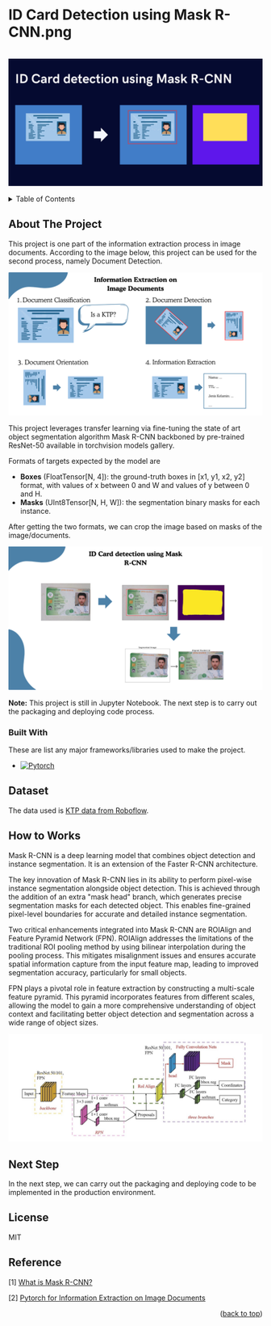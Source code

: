 # ID Card Detection using Mask R-CNN.png

<br />
<div align="center">
  <a href="">
    <img src="static/ID Card detection using Mask R-CNN.png">
  </a>
</div>

<p></p>

<!-- TABLE OF CONTENTS -->
<details>
  <p>
  <summary>Table of Contents</summary>
  <ol>
    <li>
      <a href="#about-the-project">About The Project</a>
      <ul>
        <li><a href="#built-with">Built With</a></li>
      </ul>
    </li>
    <li><a href="#dataset">Dataset</a></li>
    <li><a href="#how-to-works">How to Works</a></li>
    <li><a href="#next-step">Next Step</a></li>
    <li><a href="#license">License</a></li>
    <li><a href="#reference">Reference</a></li>
  </ol>
  </p>
</details>


<p></p>

<!-- ABOUT THE PROJECT -->
## About The Project

This project is one part of the information extraction process in image documents. According to the image below, this project can be used for the second process, namely Document Detection.

<div align="center">
  <a href="">
    <img src="static/ information extraction.png" width="600">
  </a>
</div>

This project leverages transfer learning via fine-tuning the state of art object segmentation algorithm Mask R-CNN backboned by pre-trained ResNet-50 available in torchvision models gallery.

Formats of targets expected by the model are
- **Boxes** (FloatTensor[N, 4]): the ground-truth boxes in [x1, y1, x2, y2] format, with values of x between 0 and W and values of y between 0 and H.
- **Masks** (UInt8Tensor[N, H, W]): the segmentation binary masks for each instance.

After getting the two formats, we can crop the image based on masks of the image/documents.

<div align="center">
  <a href="">
    <img src="static/Example.png" width="600">
  </a>
</div>

**Note:** This project is still in Jupyter Notebook. The next step is to carry out the packaging and deploying code process.

### Built With

These are list any major frameworks/libraries used to make the project.

* [![Pytorch][Pytorch]][Pytorch-url]


## Dataset
The data used is [KTP data from Roboflow](https://universe.roboflow.com/fauzan-ihza-fajar/ktp-j9mig).

## How to Works
Mask R-CNN is a deep learning model that combines object detection and instance segmentation. It is an extension of the Faster R-CNN architecture.

The key innovation of Mask R-CNN lies in its ability to perform pixel-wise instance segmentation alongside object detection. This is achieved through the addition of an extra "mask head" branch, which generates precise segmentation masks for each detected object. This enables fine-grained pixel-level boundaries for accurate and detailed instance segmentation.

Two critical enhancements integrated into Mask R-CNN are ROIAlign and Feature Pyramid Network (FPN). ROIAlign addresses the limitations of the traditional ROI pooling method by using bilinear interpolation during the pooling process. This mitigates misalignment issues and ensures accurate spatial information capture from the input feature map, leading to improved segmentation accuracy, particularly for small objects.

FPN plays a pivotal role in feature extraction by constructing a multi-scale feature pyramid. This pyramid incorporates features from different scales, allowing the model to gain a more comprehensive understanding of object context and facilitating better object detection and segmentation across a wide range of object sizes.

<div align="center">
  <a href="">
    <img src="static/What is Mask R-CNN.jpg" width="600">
  </a>
</div>

## Next Step 
In the next step, we can carry out the packaging and deploying code to be implemented in the production environment.

## License
MIT

## Reference
[1] [What is Mask R-CNN?](https://blog.roboflow.com/mask-rcnn/)

[2] [Pytorch for Information Extraction on Image Documents](https://mbassijaphet.github.io/pytorch-for-information-extraction/introduction)

<p align="right">(<a href="#automed-forecasting">back to top</a>)</p>


<!-- MARKDOWN LINKS & IMAGES -->
<!-- https://www.markdownguide.org/basic-syntax/#reference-style-links -->
[Pytorch]: https://img.shields.io/badge/PyTorch-EE4C2C?style=for-the-badge&logo=pytorch&logoColor=white
[Pytorch-url]: https://pytorch.org/